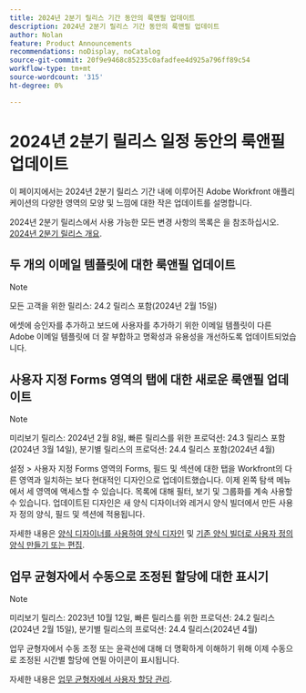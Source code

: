 ```yaml
---
title: 2024년 2분기 릴리스 기간 동안의 룩앤필 업데이트
description: 2024년 2분기 릴리스 기간 동안의 룩앤필 업데이트
author: Nolan
feature: Product Announcements
recommendations: noDisplay, noCatalog
source-git-commit: 20f9e9468c85235c0afadfee4d925a796ff89c54
workflow-type: tm+mt
source-wordcount: '315'
ht-degree: 0%

---
```


# 2024년 2분기 릴리스 일정 동안의 룩앤필 업데이트

이 페이지에서는 2024년 2분기 릴리스 기간 내에 이루어진 Adobe Workfront 애플리케이션의 다양한 영역의 모양 및 느낌에 대한 작은 업데이트를 설명합니다.

2024년 2분기 릴리스에서 사용 가능한 모든 변경 사항의 목록은 을 참조하십시오. [2024년 2분기 릴리스 개요](/help/quicksilver/product-announcements/product-releases/24-q2-release-activity/24-q2-release-overview.md).

## 두 개의 이메일 템플릿에 대한 룩앤필 업데이트

>[!NOTE]
>
>모든 고객을 위한 릴리스: 24.2 릴리스 포함(2024년 2월 15일)

에셋에 승인자를 추가하고 보드에 사용자를 추가하기 위한 이메일 템플릿이 다른 Adobe 이메일 템플릿에 더 잘 부합하고 명확성과 유용성을 개선하도록 업데이트되었습니다.

## 사용자 지정 Forms 영역의 탭에 대한 새로운 룩앤필 업데이트

>[!NOTE]
>
>미리보기 릴리스: 2024년 2월 8일, 빠른 릴리스를 위한 프로덕션: 24.3 릴리스 포함(2024년 3월 14일), 분기별 릴리스의 프로덕션: 24.4 릴리스 포함(2024년 4월)

설정 > 사용자 지정 Forms 영역의 Forms, 필드 및 섹션에 대한 탭을 Workfront의 다른 영역과 일치하는 보다 현대적인 디자인으로 업데이트했습니다. 이제 왼쪽 탐색 메뉴에서 세 영역에 액세스할 수 있습니다. 목록에 대해 필터, 보기 및 그룹화를 계속 사용할 수 있습니다. 업데이트된 디자인은 새 양식 디자이너와 레거시 양식 빌더에서 만든 사용자 정의 양식, 필드 및 섹션에 적용됩니다.

자세한 내용은 [양식 디자이너를 사용하여 양식 디자인](/help/quicksilver/administration-and-setup/customize-workfront/create-manage-custom-forms/form-designer/design-a-form/design-a-form.md) 및 [기존 양식 빌더로 사용자 정의 양식 만들기 또는 편집](/help/quicksilver/administration-and-setup/customize-workfront/create-manage-custom-forms/create-or-edit-a-custom-form.md).

## 업무 균형자에서 수동으로 조정된 할당에 대한 표시기

>[!NOTE]
>
>미리보기 릴리스: 2023년 10월 12일, 빠른 릴리스를 위한 프로덕션: 24.2 릴리스(2024년 2월 15일), 분기별 릴리스의 프로덕션: 24.4 릴리스(2024년 4월)

업무 균형자에서 수동 조정 또는 윤곽선에 대해 더 명확하게 이해하기 위해 이제 수동으로 조정된 시간별 할당에 연필 아이콘이 표시됩니다.

자세한 내용은 [업무 균형자에서 사용자 할당 관리](/help/quicksilver/resource-mgmt/workload-balancer/manage-user-allocations-workload-balancer.md).

